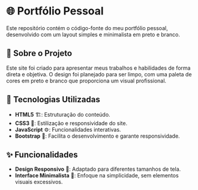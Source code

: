 # 🌐 Portfólio Pessoal

Este repositório contém o código-fonte do meu portfólio pessoal, desenvolvido com um layout simples e minimalista em preto e branco.

## 📄 Sobre o Projeto

Este site foi criado para apresentar meus trabalhos e habilidades de forma direta e objetiva. O design foi planejado para ser limpo, com uma paleta de cores em preto e branco que proporciona um visual profissional.

## 🚀 Tecnologias Utilizadas

- **HTML5** 🏗️: Estruturação do conteúdo.
- **CSS3** 🎨: Estilização e responsividade do site.
- **JavaScript** ⚙️: Funcionalidades interativas.
- **Bootstrap** 📏: Facilita o desenvolvimento e garante responsividade.

## ✨ Funcionalidades

- **Design Responsivo** 📱: Adaptado para diferentes tamanhos de tela.
- **Interface Minimalista** 🎯: Enfoque na simplicidade, sem elementos visuais excessivos.

